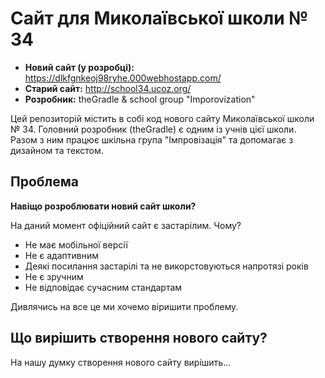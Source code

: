 # Сайт для Миколаївської школи № 34

* **Новий сайт (у розробці):** https://dlkfgnkeoj98ryhe.000webhostapp.com/
* **Старий сайт:** http://school34.ucoz.org/
* **Розробник:** theGradle & school group "Imporovization"

Цей репозиторій містить в собі код нового сайту Миколаївської школи № 34. Головний розробник (theGradle) є одним із учнів цієї школи. Разом з ним працює шкільна група "Імпровізація" та допомагає з дизайном та текстом.

## Проблема

**Навіщо розроблювати новий сайт школи?**

На даний момент офіційний сайт є застарілим. Чому?
* Не має мобільної версії
* Не є адаптивним
* Деякі посилання застарілі та не викорстовуються напротязі років
* Не є зручним
* Не відповідає сучасним стандартам

Дивлячись на все це ми хочемо віришити проблему.

## Що вирішить створення нового сайту?

На нашу думку створення нового сайту вирішить... 